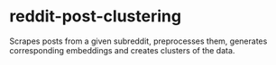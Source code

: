 # reddit-post-clustering
Scrapes posts from a given subreddit, preprocesses them, generates corresponding embeddings and creates clusters of the data.
